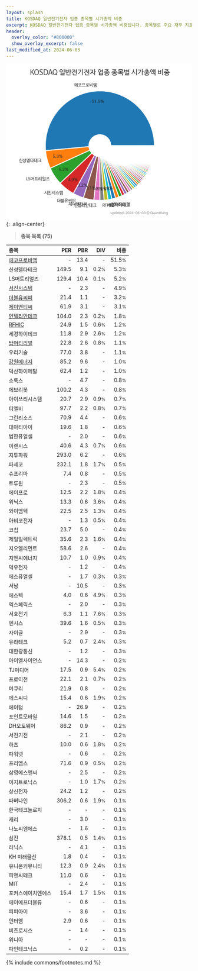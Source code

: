 ```yaml
---
layout: splash
title: KOSDAQ 일반전기전자 업종 종목별 시가총액 비중
excerpt: KOSDAQ 일반전기전자 업종 종목별 시가총액 비중입니다. 종목별로 주요 재무 지표를 함께 표시합니다.
header:
  overlay_color: "#800000"
  show_overlay_excerpt: false
last_modified_at: 2024-06-03
---
```



![KOSDAQ 일반전기전자 업종 종목별 시가총액 비중](/stats/sector/images/kosdaq_업종_일반전기전자_종목.png){: .align-center}


> **종목 목록 (75)**<a id="list"></a>

| **종목** | **PER** | **PBR** | **DIV** | **비중** |
| :------- | ------: | ------: | ------: | -------: |
| [에코프로비엠](/247540/) | - | 13.4 | - | 51.5<small>%</small> |
| 신성델타테크 | 149.5 | 9.1 | 0.2<small>%</small> | 5.3<small>%</small> |
| LS머트리얼즈 | 129.4 | 10.4 | 0.1<small>%</small> | 5.2<small>%</small> |
| [서진시스템](/178320/) | - | 2.3 | - | 4.9<small>%</small> |
| [더블유씨피](/393890/) | 21.4 | 1.1 | - | 3.2<small>%</small> |
| [제이앤티씨](/204270/) | 61.9 | 3.1 | - | 3.1<small>%</small> |
| [인텔리안테크](/189300/) | 104.0 | 2.3 | 0.2<small>%</small> | 1.8<small>%</small> |
| [RFHIC](/218410/) | 24.9 | 1.5 | 0.6<small>%</small> | 1.2<small>%</small> |
| 세경하이테크 | 11.8 | 2.9 | 2.6<small>%</small> | 1.2<small>%</small> |
| [탑머티리얼](/360070/) | 22.8 | 2.6 | 0.8<small>%</small> | 1.1<small>%</small> |
| 우리기술 | 77.0 | 3.8 | - | 1.1<small>%</small> |
| [강원에너지](/114190/) | 85.2 | 9.6 | - | 1.0<small>%</small> |
| 덕산하이메탈 | 62.4 | 1.2 | - | 1.0<small>%</small> |
| 소룩스 | - | 4.7 | - | 0.8<small>%</small> |
| 에브리봇 | 100.2 | 4.3 | - | 0.8<small>%</small> |
| 아이쓰리시스템 | 20.7 | 2.9 | 0.9<small>%</small> | 0.7<small>%</small> |
| 티엘비 | 97.7 | 2.2 | 0.8<small>%</small> | 0.7<small>%</small> |
| 그린리소스 | 70.9 | 4.4 | - | 0.6<small>%</small> |
| 대아티아이 | 19.6 | 1.8 | - | 0.6<small>%</small> |
| 범한퓨얼셀 | - | 2.0 | - | 0.6<small>%</small> |
| 이랜시스 | 40.6 | 4.3 | 0.7<small>%</small> | 0.6<small>%</small> |
| 지투파워 | 293.0 | 6.2 | - | 0.6<small>%</small> |
| 파세코 | 232.1 | 1.8 | 1.7<small>%</small> | 0.5<small>%</small> |
| 슈프리마 | 7.4 | 0.8 | - | 0.5<small>%</small> |
| 트루윈 | - | 2.3 | - | 0.5<small>%</small> |
| 에이프로 | 12.5 | 2.2 | 1.8<small>%</small> | 0.4<small>%</small> |
| 위닉스 | 13.3 | 0.6 | 3.6<small>%</small> | 0.4<small>%</small> |
| 와이엠텍 | 22.5 | 2.5 | 1.3<small>%</small> | 0.4<small>%</small> |
| 아비코전자 | - | 1.3 | 0.5<small>%</small> | 0.4<small>%</small> |
| 코칩 | 23.7 | 5.0 | - | 0.4<small>%</small> |
| 제일일렉트릭 | 35.6 | 2.3 | 1.6<small>%</small> | 0.4<small>%</small> |
| 지오엘리먼트 | 58.6 | 2.6 | - | 0.4<small>%</small> |
| 지엔씨에너지 | 10.7 | 1.0 | 0.9<small>%</small> | 0.4<small>%</small> |
| 덕우전자 | - | 1.2 | - | 0.4<small>%</small> |
| 에스퓨얼셀 | - | 1.7 | 0.3<small>%</small> | 0.3<small>%</small> |
| 서남 | - | 10.5 | - | 0.3<small>%</small> |
| 에스텍 | 4.0 | 0.6 | 4.9<small>%</small> | 0.3<small>%</small> |
| 엑스페릭스 | - | 2.0 | - | 0.3<small>%</small> |
| 서호전기 | 6.3 | 1.1 | 7.6<small>%</small> | 0.3<small>%</small> |
| 엔시스 | 39.6 | 1.6 | 0.5<small>%</small> | 0.3<small>%</small> |
| 자이글 | - | 2.9 | - | 0.3<small>%</small> |
| 유라테크 | 5.2 | 0.7 | 2.4<small>%</small> | 0.3<small>%</small> |
| 대한광통신 | - | 1.2 | - | 0.3<small>%</small> |
| 아이엘사이언스 | - | 14.3 | - | 0.2<small>%</small> |
| TJ미디어 | 17.5 | 0.9 | 5.4<small>%</small> | 0.2<small>%</small> |
| 프로이천 | 22.1 | 2.1 | 0.7<small>%</small> | 0.2<small>%</small> |
| 머큐리 | 21.9 | 0.8 | - | 0.2<small>%</small> |
| 에스씨디 | 15.4 | 0.6 | 1.9<small>%</small> | 0.2<small>%</small> |
| 에이텀 | - | 26.9 | - | 0.2<small>%</small> |
| 포인트모바일 | 14.6 | 1.5 | - | 0.2<small>%</small> |
| DH오토웨어 | 86.2 | 0.9 | - | 0.2<small>%</small> |
| 서전기전 | - | 2.1 | - | 0.2<small>%</small> |
| 하츠 | 10.0 | 0.6 | 1.8<small>%</small> | 0.2<small>%</small> |
| 파워넷 | - | 0.6 | - | 0.2<small>%</small> |
| 프리엠스 | 71.6 | 0.9 | 0.5<small>%</small> | 0.2<small>%</small> |
| 삼영에스앤씨 | - | 2.5 | - | 0.2<small>%</small> |
| 이지트로닉스 | - | 1.0 | 1.7<small>%</small> | 0.2<small>%</small> |
| 상신전자 | 24.2 | 1.2 | - | 0.2<small>%</small> |
| 파버나인 | 306.2 | 0.6 | 1.9<small>%</small> | 0.1<small>%</small> |
| 한국테크놀로지 | - | - | - | 0.1<small>%</small> |
| 캐리 | - | 3.0 | - | 0.1<small>%</small> |
| 나노씨엠에스 | - | 1.6 | - | 0.1<small>%</small> |
| 삼진 | 378.1 | 0.5 | 1.4<small>%</small> | 0.1<small>%</small> |
| 라닉스 | - | 4.1 | - | 0.1<small>%</small> |
| KH 미래물산 | 1.8 | 0.4 | - | 0.1<small>%</small> |
| 유니온커뮤니티 | 12.3 | 0.9 | 2.4<small>%</small> | 0.1<small>%</small> |
| 피앤씨테크 | 11.0 | 0.6 | - | 0.1<small>%</small> |
| MIT | - | 2.4 | - | 0.1<small>%</small> |
| 포커스에이치엔에스 | 15.4 | 1.7 | 1.5<small>%</small> | 0.1<small>%</small> |
| 에이에프더블류 | - | 0.6 | - | 0.1<small>%</small> |
| 피피아이 | - | 3.6 | - | 0.1<small>%</small> |
| 인터엠 | 2.9 | 0.6 | - | 0.1<small>%</small> |
| 비츠로시스 | - | 1.4 | - | 0.1<small>%</small> |
| 위니아 | - | - | - | 0.1<small>%</small> |
| 파인테크닉스 | - | 0.2 | - | 0.1<small>%</small> |

{% include commons/footnotes.md %}
